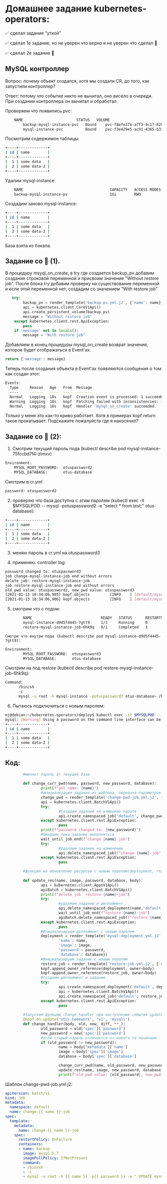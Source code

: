 # Домашнее задание kubernetes-operators:
:white_check_mark: сделал задание  “уткой”

:white_check_mark: сделал 1е задание, но не уверен что верно и не уверен что сделал 🌟

:white_check_mark: сделал 2е задание 🌟

## MySQL контроллер
Вопрос: почему объект создался, хотя мы создали CR, до того, как запустили контроллер?

Ответ: потому что событие никто не вычитал, оно висело в очереди. При создании контроллера он вычитал и обработал.

Проверяем что появились pvc:
```bash
	NAME                        STATUS   VOLUME                                     CAPACITY   ACCESS MODES   STORAGECLASS   AGE
		backup-mysql-instance-pvc   Bound    pvc-f8efe37e-a7f3-4c17-8299-a57d9269af77   1Gi        RWO            standard       143m
		mysql-instance-pvc          Bound    pvc-f3e429e5-ac91-4365-b334-8f7bd49619bf   1Gi        RWO            standard       102m
```		
	
Посмотрим содержимое таблицы:
```bash
+----+-------------+
| id | name        |
+----+-------------+
|  1 | some data   |
|  2 | some data-2 |
+----+-------------+
```

Удалим mysql-instance:
```bash
	NAME                                       CAPACITY   ACCESS MODES   RECLAIM POLICY   STATUS      CLAIM                               STORAGECLASS   REASON   AGE
	backup-mysql-instance-pv                   1Gi        RWO            Retain           Available                                                               154m
```

Создадим заново mysql-instance:
```bash
+----+-------------+
| id | name        |
+----+-------------+
|  1 | some data   |
|  2 | some data-2 |
+----+-------------+
```

База взята из бэкапа.

## Задание со 🌟 (1).
В процедуру msyql_on_create, в try где создается backup_pv добавим создание строковой переменной
и присвоим значение "Without restore job". После блока try добавим проверку на существование переменной
и если этой переменной нет, создадим со значением "With restore job"
```python
   try:
        backup_pv = render_template('backup-pv.yml.j2', {'name': name})
        api = kubernetes.client.CoreV1Api()
        api.create_persistent_volume(backup_pv)
        message = "Without restore job"
    except kubernetes.client.rest.ApiException:
        pass
    if 'message' not in locals():
        message = "With restore job"
```
Добавляем в конец процедуры mysql_on_create возврат значения, которое будет отображаться в Event'ах.
```python
return {'message': message}
```
Теперь после создания объекта в Event'ax появляются сообщения о том как создан этот:
```bash
Events:
  Type     Reason   Age   From  Message
  ----     ------   ----  ----  -------
  Normal   Logging  18s   kopf  Creation event is processed: 1 succeeded; 0 failed.
  Warning  Logging  18s   kopf  Patching failed with inconsistencies: (('remove', ('status',), {'mysql_on_create': {'message': 'Without restore job'}}, None),)
  Normal   Logging  18s   kopf  Handler 'mysql_on_create' succeeded.
```
Только у меня это как-то криво работает. Хотя в примерах kopf return такое прокатывает.
Подскажите пожалуйста где я накосячил?

## Задание со 🌟 (2):

1. Смотрим текущий пароль пода (kubectl describe pod mysql-instance-75fccbd7f4-zlmxv)
```bash
Environment:
	MYSQL_ROOT_PASSWORD:  otuspassword2
	MYSQL_DATABASE:       otus-database
```
      
Смотрим в cr.yml
```bash
password: otuspassword2
```
		
2. проверяю что база доступна с этим паролем (kubectl exec -it $MYSQLPOD -- mysql -potuspassword2 -e "select * from test;" otus-database):
```bash
+----+-------------+
| id | name        |
+----+-------------+
|  1 | some data   |
|  2 | some data-2 |
+----+-------------+
```
3. меняю пароль в cr.yml на otuspassword3

4. применяю. controller log:
```bash
password changed to: otuspassword3
job change-mysql-instance-job end without errors
delete job: restore-mysql-instance-job
job restore-mysql-instance-job end without errors
old_pwd value: otuspassword2, new_pwd value: otuspassword3
[2021-01-13 18:34:06,905] kopf.objects         [INFO    ] [default/mysql-instance] Handler 'change_handler' succeeded.
[2021-01-13 18:34:06,906] kopf.objects         [INFO    ] [default/mysql-instance] Update event is processed: 1 succeeded; 0 failed.
```
5. смотрим что с подом:
```bash
		NAME                               READY   STATUS      RESTARTS   AGE
		mysql-instance-d9d5f4445-7gtt9     1/1     Running     0          55s
		restore-mysql-instance-job-6hk9q   0/1     Completed   3          55s
```
	Смотри что внутри пода (kubectl describe pod mysql-instance-d9d5f4445-7gtt9):
```bash	
Environment:
		MYSQL_ROOT_PASSWORD:  otuspassword3
		MYSQL_DATABASE:       otus-database
```				
  Смотрим на под restore (kubectl describe pod restore-mysql-instance-job-6hk9q):
```bash
Command:
      /bin/sh
      -c
      mysql -u root -h mysql-instance -potuspassword3 otus-database< /backup-mysql-instance-pv/mysql-instance-dump.sql
```			
6. Пытаюсь подключиться с новым паролем:
```bash
mj@debian:~/kubernetes-operators/deploy$ kubectl exec -it $MYSQLPOD -- mysql -potuspassword3 -e "select * from test;" otus-database
mysql: [Warning] Using a password on the command line interface can be insecure.
+----+-------------+
| id | name        |
+----+-------------+
|  1 | some data   |
|  2 | some data-2 |
+----+-------------+
```
## Код:
```python
		#меняет пароль от текущей базы
		
		def change_curr_pwd(name, password, new_password, database):
				print(f"get name: {name}")
				#инициализация задания из шаблона, передача параметров
				change_pwd = render_template('change-pwd-job.yml.j2', {'name': name,'password': password,'new_password': new_password,'database': database})
				api = kubernetes.client.BatchV1Api()
				try:
						#Создаем задание на изменеие пароля
						api.create_namespaced_job('default', change_pwd)
				except kubernetes.client.rest.ApiException:
						pass
				print(f"password changed to: {new_password}")
				#Ожидаем пока задание выполниться
				wait_until_job_end(f"change-{name}-job")
				try:
						#Удаляем задание на изменение
						api.delete_namespaced_job(f"change-{name}-job",'default',propagation_policy='Background')
				except kubernetes.client.rest.ApiException:
						pass

		#функция на обновление ресурсов с новым паролем(deployment, restore_job)
		
		def update_res(name, image, password, database, body):
				api = kubernetes.client.AppsV1Api()
				apiBatch = kubernetes.client.BatchV1Api()
				print(f"delete job: restore-{name}-job")
				try:
						#удаляем задание и деплоймент
						api.delete_namespaced_deployment(name,'default',propagation_policy='Background')
						wait_until_job_end(f"restore-{name}-job")
						apiBatch.delete_namespaced_job(f"restore-{name}-job",'default',propagation_policy='Background')
				except kubernetes.client.rest.ApiException:
						pass
				#Инициализируем деплоймент с новым паролем
				deployment = render_template('mysql-deployment.yml.j2', {
						'name': name,
						'image': image,
						'password': password,
						'database': database})
				#Инициализируем задание с новым паролем
				restore_job = render_template('restore-job.yml.j2', {'name': name,'image': image,'password': password,'database': database})
				kopf.append_owner_reference(deployment, owner=body)
				kopf.append_owner_reference(restore_job, owner=body)
				#Создаем деплоймент и задание
				try:
						api.create_namespaced_deployment('default', deployment)
						api = kubernetes.client.BatchV1Api()
						api.create_namespaced_job('default', restore_job)
				except kubernetes.client.rest.ApiException:
						pass
						
		#Запускем функцию change_handler при наступлении события update
		@kopf.on.update('otus.homework', 'v1', 'mysqls')
		def change_handler(body, old, new, diff, **_):
				old_password = old['spec']['password']
				new_password = new['spec']['password']
				#если старый пароль отличается от нового то начинаем
				if (old_password != new_password):
						name = body['metadata']['name']
						image = body['spec']['image']
						database = body['spec']['database']

						change_curr_pwd(name, old_password, new_password, database)
						update_res(name, image, new_password, database, body)
						print(f"old_pwd value: {old_password}, new_pwd value: {new_password}")
```
Шаблон change-pwd-job.yml.j2:
```yaml
apiVersion: batch/v1
kind: Job
metadata:
  namespace: default
  name: change-{{ name }}-job
spec:
  template:
    metadata:
      name: change-{{ name }}-job
    spec:
      restartPolicy: OnFailure
      containers:
      - name: backup
        image: mysql:5.7
        imagePullPolicy: IfNotPresent
        command:
        - /bin/sh
        - -c
        - mysql -u root -h {{ name }} -p{{ password }} -e " UPDATE mysql.user SET authentication_string=PASSWORD('{{new_password}}') WHERE user='root';FLUSH PRIVILEGES;"  {{ database }}
